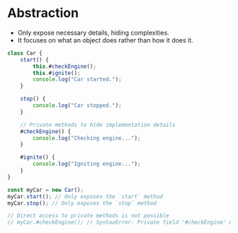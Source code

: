 # Abstraction

 - Only expose necessary details, hiding complexities.
 - It focuses on what an object does rather than how it does it.



``` javascript
class Car {
    start() {
        this.#checkEngine();
        this.#ignite();
        console.log("Car started.");
    }

    stop() {
        console.log("Car stopped.");
    }

    // Private methods to hide implementation details
    #checkEngine() {
        console.log("Checking engine...");
    }

    #ignite() {
        console.log("Igniting engine...");
    }
}

const myCar = new Car();
myCar.start(); // Only exposes the `start` method
myCar.stop(); // Only exposes the `stop` method

// Direct access to private methods is not possible
// myCar.#checkEngine(); // SyntaxError: Private field '#checkEngine' must be declared in an enclosing class

```
